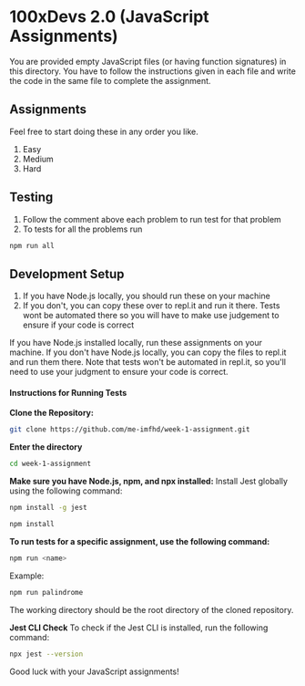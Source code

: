 # 100xDevs 2.0 (JavaScript Assignments)

You are provided empty JavaScript files (or having function signatures) in this directory. 
You have to follow the instructions given in each file and write the code in the same file to complete the assignment.

## Assignments
Feel free to start doing these in any order you like.
1. Easy
2. Medium
3. Hard

## Testing
1. Follow the comment above each problem to run test for that problem
2. To tests for all the problems run
```bash
npm run all
```   
## Development Setup
1. If you have Node.js locally, you should run these on your machine 
2. If you don't, you can copy these over to repl.it and run it there. Tests wont be automated there so you will have to make use judgement to ensure if your code is correct

If you have Node.js installed locally, run these assignments on your machine.
If you don't have Node.js locally, you can copy the files to repl.it and run them there. Note that tests won't be automated in repl.it, so you'll need to use your judgment to ensure your code is correct.

#### Instructions for Running Tests
 **Clone the Repository:**
```bash
git clone https://github.com/me-imfhd/week-1-assignment.git
```
**Enter the directory**
```bash
cd week-1-assignment
```
**Make sure you have Node.js, npm, and npx installed:**
  Install Jest globally using the following command:
```bash
npm install -g jest
```
```bash
npm install
```

**To run tests for a specific assignment, use the following command:**
```bash
npm run <name>
```
Example:
```bash
npm run palindrome
```
The working directory should be the root directory of the cloned repository.

**Jest CLI Check**
To check if the Jest CLI is installed, run the following command:
```bash
npx jest --version
```
Good luck with your JavaScript assignments!


